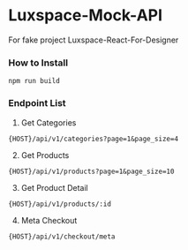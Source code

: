 # Luxspace-Mock-API

For fake project Luxspace-React-For-Designer

### How to Install

`npm run build`

### Endpoint List

1. Get Categories

`{HOST}/api/v1/categories?page=1&page_size=4`

2. Get Products

`{HOST}/api/v1/products?page=1&page_size=10`

3. Get Product Detail

`{HOST}/api/v1/products/:id`

4. Meta Checkout

`{HOST}/api/v1/checkout/meta`
